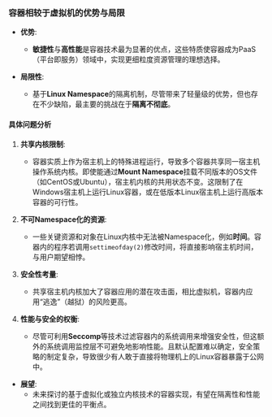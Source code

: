 ### 容器相较于虚拟机的优势与局限

- **优势**: 
  - **敏捷性**与**高性能**是容器技术最为显著的优点，这些特质使容器成为PaaS（平台即服务）领域中，实现更细粒度资源管理的理想选择。

- **局限性**:
  - 基于**Linux Namespace**的隔离机制，尽管带来了轻量级的优势，但也存在不少缺陷，最主要的挑战在于**隔离不彻底**。

#### 具体问题分析

1. **共享内核限制**:
   - 容器实质上作为宿主机上的特殊进程运行，导致多个容器共享同一宿主机操作系统内核。即使能通过**Mount Namespace**挂载不同版本的OS文件（如CentOS或Ubuntu），宿主机内核的共用状态不变。这限制了在Windows宿主机上运行Linux容器，或在低版本Linux宿主机上运行高版本容器的可行性。

2. **不可Namespace化的资源**:
   - 一些关键资源和对象在Linux内核中无法被Namespace化，例如**时间**。容器内的程序若调用`settimeofday(2)`修改时间，将直接影响宿主机时间，与用户期望相悖。

3. **安全性考量**:
   - 共享宿主机内核加大了容器应用的潜在攻击面，相比虚拟机，容器内应用“逃逸”（越狱）的风险更高。

4. **性能与安全的权衡**:
   - 尽管可利用**Seccomp**等技术过滤容器内的系统调用来增强安全性，但这额外的系统调用监控层不可避免地影响性能。且默认配置难以确定，安全策略的制定复杂，导致很少有人敢于直接将物理机上的Linux容器暴露于公网中。

- **展望**:
  - 未来探讨的基于虚拟化或独立内核技术的容器实现，有望在隔离性和性能之间找到更佳的平衡点。


